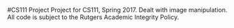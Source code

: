 #CS111 Project
Project for CS111, Spring 2017. Dealt with image manipulation.
All code is subject to the Rutgers Academic Integrity Policy.
